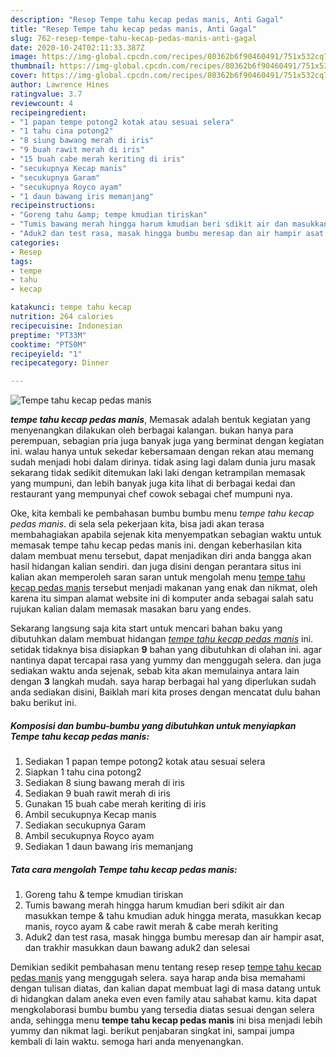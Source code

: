 ```yaml
---
description: "Resep Tempe tahu kecap pedas manis, Anti Gagal"
title: "Resep Tempe tahu kecap pedas manis, Anti Gagal"
slug: 762-resep-tempe-tahu-kecap-pedas-manis-anti-gagal
date: 2020-10-24T02:11:33.387Z
image: https://img-global.cpcdn.com/recipes/80362b6f90460491/751x532cq70/tempe-tahu-kecap-pedas-manis-foto-resep-utama.jpg
thumbnail: https://img-global.cpcdn.com/recipes/80362b6f90460491/751x532cq70/tempe-tahu-kecap-pedas-manis-foto-resep-utama.jpg
cover: https://img-global.cpcdn.com/recipes/80362b6f90460491/751x532cq70/tempe-tahu-kecap-pedas-manis-foto-resep-utama.jpg
author: Lawrence Hines
ratingvalue: 3.7
reviewcount: 4
recipeingredient:
- "1 papan tempe potong2 kotak atau sesuai selera"
- "1 tahu cina potong2"
- "8 siung bawang merah di iris"
- "9 buah rawit merah di iris"
- "15 buah cabe merah keriting di iris"
- "secukupnya Kecap manis"
- "secukupnya Garam"
- "secukupnya Royco ayam"
- "1 daun bawang iris memanjang"
recipeinstructions:
- "Goreng tahu &amp; tempe kmudian tiriskan"
- "Tumis bawang merah hingga harum kmudian beri sdikit air dan masukkan tempe &amp; tahu kmudian aduk hingga merata, masukkan kecap manis, royco ayam &amp; cabe rawit merah &amp; cabe merah keriting"
- "Aduk2 dan test rasa, masak hingga bumbu meresap dan air hampir asat, dan trakhir masukkan daun bawang aduk2 dan selesai"
categories:
- Resep
tags:
- tempe
- tahu
- kecap

katakunci: tempe tahu kecap 
nutrition: 264 calories
recipecuisine: Indonesian
preptime: "PT33M"
cooktime: "PT50M"
recipeyield: "1"
recipecategory: Dinner

---
```



![Tempe tahu kecap pedas manis](https://img-global.cpcdn.com/recipes/80362b6f90460491/751x532cq70/tempe-tahu-kecap-pedas-manis-foto-resep-utama.jpg)

<b><i>tempe tahu kecap pedas manis</i></b>, Memasak adalah bentuk kegiatan yang menyenangkan dilakukan oleh berbagai kalangan. bukan hanya para perempuan, sebagian pria juga banyak juga yang berminat dengan kegiatan ini. walau hanya untuk sekedar kebersamaan dengan rekan atau memang sudah menjadi hobi dalam dirinya. tidak asing lagi dalam dunia juru masak sekarang tidak sedikit ditemukan laki laki dengan ketrampilan memasak yang mumpuni, dan lebih banyak juga kita lihat di berbagai kedai dan restaurant yang mempunyai chef cowok sebagai chef mumpuni nya.

Oke, kita kembali ke pembahasan bumbu bumbu menu <i>tempe tahu kecap pedas manis</i>. di sela sela pekerjaan kita, bisa jadi akan terasa membahagiakan apabila sejenak kita menyempatkan sebagian waktu untuk memasak tempe tahu kecap pedas manis ini. dengan keberhasilan kita dalam membuat menu tersebut, dapat menjadikan diri anda bangga akan hasil hidangan kalian sendiri. dan juga disini dengan perantara situs ini kalian akan memperoleh saran saran untuk mengolah menu <u>tempe tahu kecap pedas manis</u> tersebut menjadi makanan yang enak dan nikmat, oleh karena itu simpan alamat website ini di komputer anda sebagai salah satu rujukan kalian dalam memasak masakan baru yang endes.




Sekarang langsung saja kita start untuk mencari bahan baku yang dibutuhkan dalam membuat hidangan <u><i>tempe tahu kecap pedas manis</i></u> ini. setidak tidaknya bisa disiapkan <b>9</b> bahan yang dibutuhkan di olahan ini. agar nantinya dapat tercapai rasa yang yummy dan menggugah selera. dan juga sediakan waktu anda sejenak, sebab kita akan memulainya antara lain dengan <b>3</b> langkah mudah. saya harap berbagai hal yang diperlukan sudah anda sediakan disini, Baiklah mari kita proses dengan mencatat dulu bahan baku berikut ini.

<!--inarticleads1-->

##### Komposisi dan bumbu-bumbu yang dibutuhkan untuk menyiapkan Tempe tahu kecap pedas manis:

1. Sediakan 1 papan tempe potong2 kotak atau sesuai selera
1. Siapkan 1 tahu cina potong2
1. Sediakan 8 siung bawang merah di iris
1. Sediakan 9 buah rawit merah di iris
1. Gunakan 15 buah cabe merah keriting di iris
1. Ambil secukupnya Kecap manis
1. Sediakan secukupnya Garam
1. Ambil secukupnya Royco ayam
1. Sediakan 1 daun bawang iris memanjang




<!--inarticleads2-->

##### Tata cara mengolah Tempe tahu kecap pedas manis:

1. Goreng tahu &amp; tempe kmudian tiriskan
1. Tumis bawang merah hingga harum kmudian beri sdikit air dan masukkan tempe &amp; tahu kmudian aduk hingga merata, masukkan kecap manis, royco ayam &amp; cabe rawit merah &amp; cabe merah keriting
1. Aduk2 dan test rasa, masak hingga bumbu meresap dan air hampir asat, dan trakhir masukkan daun bawang aduk2 dan selesai




Demikian sedikit pembahasan menu tentang resep resep <u>tempe tahu kecap pedas manis</u> yang menggugah selera. saya harap anda bisa memahami dengan tulisan diatas, dan kalian dapat membuat lagi di masa datang untuk di hidangkan dalam aneka even even family atau sahabat kamu. kita dapat mengkolaborasi bumbu bumbu yang tersedia diatas sesuai dengan selera anda, sehingga menu <b>tempe tahu kecap pedas manis</b> ini bisa menjadi lebih yummy dan nikmat lagi. berikut penjabaran singkat ini, sampai jumpa kembali di lain waktu. semoga hari anda menyenangkan.
